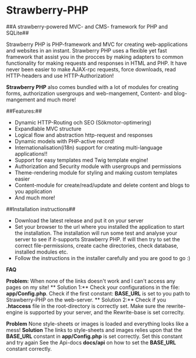 Strawberry-PHP
==============

##A strawberry-powered MVC- and  CMS- framework for PHP and SQLite##

Strawberry PHP is PHP-framework and MVC for creating 
web-applications and websites in an instant. 
Strawberry PHP uses a flexible yet fast framework that
assist you in the procces by making adapters to common functionality for
making requests and responses in HTML and PHP. It have never been easier to 
make AJAX-rpc requests, force downloads, read HTTP-headers and use HTTP-Authorization!

**Strawberry PHP** also comes bundled with a lot of modules for creating forms, 
authorization usergroups and web-mangement, Content- and blog- mangement and much more!

##Features:##

* Dynamic HTTP-Routing och SEO (Sökmotor-optimering)
* Expandlable MVC structure
* Logical flow and abstraction http-request and responses
* Dynamic models with PHP-active record!
* Internationalisation(i18n) support for creating multi-language applications!!
* Support for easy templates med Twig template engine!
* Authorization and Security module with usergroups and permissions
* Theme-rendering module for styling and making custom templates easier
* Content-module for create/read/update and delete content and blogs to you application
* And much more!

##Installation instructions##

* Download the latest release and put it on your server
* Set your browser to the url where you installed the application to start the installation.
  The installation will run some test and analyse your server to see if it-supports Strawberry PHP.
  If will then try to set the correct file-permissions, create cache directories, check database, installed modules etc.
* Follow the instructions in the installer carefully and you are good to go :)


**FAQ**

**Problem:** When none of the links doesn't work and I can't access any pages on my site!
** Solution 1:**    Check your configurations in the file: **app/Config.php**. Check if the first constant: **BASE_URL**
                    is set to you path to Strawberry-PHP on the web-server.
** Solution 2:**    Check if you **.htaccess** file in the root-directory is correctly set. 
                    Make sure the rewrite-engine is supported by your server, and the Rewrite-base is set correclty.

**Problem** None style-sheets or images is loaded and everything looks like a mess!
**Solution**        The links to style-sheets and images relies upon that the **BASE_URL** constant in
                    **app/Config.php** is set correctly. Set this constant and try again See the Api-docs **docs/api** on
                    how to set the **BASE_URL** constant correctly. 




